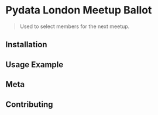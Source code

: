 # Pydata London Meetup Ballot

> Used to select members for the next meetup. 

## Installation

## Usage Example

## Meta

## Contributing

